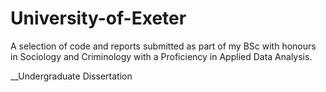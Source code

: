 # University-of-Exeter
A selection of code and reports submitted as part of my BSc with honours in Sociology and Criminology with a Proficiency in Applied Data Analysis.

__Undergraduate Dissertation
